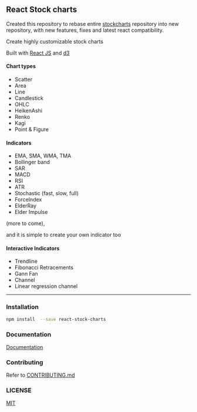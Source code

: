 ## React Stock charts

Created this repository to rebase entire <a href="https://github.com/rrag/react-stockcharts" target="_blank">stockcharts</a> repository into new repository, with new features, fixes and latest react compatibility. 


Create highly customizable stock charts

Built with [React JS](http://facebook.github.io/react/) and [d3](http://d3js.org/)


#### Chart types
- Scatter
- Area
- Line
- Candlestick
- OHLC
- HeikenAshi
- Renko
- Kagi
- Point & Figure

#### Indicators

- EMA, SMA, WMA, TMA
- Bollinger band
- SAR
- MACD
- RSI
- ATR
- Stochastic (fast, slow, full)
- ForceIndex
- ElderRay
- Elder Impulse

(more to come), 

and it is simple to create your own indicator too

#### Interactive Indicators

- Trendline
- Fibonacci Retracements
- Gann Fan
- Channel
- Linear regression channel

---
### Installation
```sh
npm install  --save react-stock-charts
```

### Documentation
[Documentation](http://alokagr07.github.io/react-stock-charts)

### Contributing
Refer to [CONTRIBUTING.md](./CONTRIBUTING.md)

### LICENSE

[MIT](./LICENSE)
